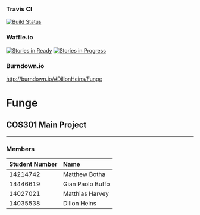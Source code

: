 ### Travis CI
[![Build Status](https://travis-ci.org/DillonHeins/Funge.svg?branch=master)](https://travis-ci.org/DillonHeins/Funge)

### Waffle.io
[![Stories in Ready](https://badge.waffle.io/DillonHeins/Funge.png?label=ready&title=Ready)](https://waffle.io/DillonHeins/Funge)
[![Stories in Progress](https://badge.waffle.io/DillonHeins/Funge.svg?label=in%20progress&title=In%20Progress)](https://waffle.io/DillonHeins/Funge)

### Burndown.io
http://burndown.io/#DillonHeins/Funge

# Funge
## COS301 Main Project
---
### Members
| Student Number| Name            |
| ------------- |:--------------- |
| 14214742      | Matthew Botha   |
| 14446619      | Gian Paolo Buffo|
| 14027021      | Matthias Harvey |
| 14035538      | Dillon Heins    |
